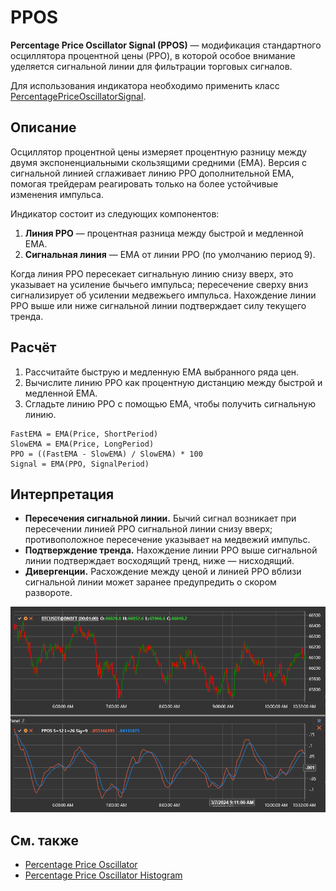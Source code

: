 # PPOS

**Percentage Price Oscillator Signal (PPOS)** — модификация стандартного осциллятора процентной цены (PPO), в которой особое внимание уделяется сигнальной линии для фильтрации торговых сигналов.

Для использования индикатора необходимо применить класс [PercentagePriceOscillatorSignal](xref:StockSharp.Algo.Indicators.PercentagePriceOscillatorSignal).

## Описание

Осциллятор процентной цены измеряет процентную разницу между двумя экспоненциальными скользящими средними (EMA). Версия с сигнальной линией сглаживает линию PPO дополнительной EMA, помогая трейдерам реагировать только на более устойчивые изменения импульса.

Индикатор состоит из следующих компонентов:

1. **Линия PPO** — процентная разница между быстрой и медленной EMA.
2. **Сигнальная линия** — EMA от линии PPO (по умолчанию период 9).

Когда линия PPO пересекает сигнальную линию снизу вверх, это указывает на усиление бычьего импульса; пересечение сверху вниз сигнализирует об усилении медвежьего импульса. Нахождение линии PPO выше или ниже сигнальной линии подтверждает силу текущего тренда.

## Расчёт

1. Рассчитайте быструю и медленную EMA выбранного ряда цен.
2. Вычислите линию PPO как процентную дистанцию между быстрой и медленной EMA.
3. Сгладьте линию PPO с помощью EMA, чтобы получить сигнальную линию.

```
FastEMA = EMA(Price, ShortPeriod)
SlowEMA = EMA(Price, LongPeriod)
PPO = ((FastEMA - SlowEMA) / SlowEMA) * 100
Signal = EMA(PPO, SignalPeriod)
```

## Интерпретация

- **Пересечения сигнальной линии.** Бычий сигнал возникает при пересечении линией PPO сигнальной линии снизу вверх; противоположное пересечение указывает на медвежий импульс.
- **Подтверждение тренда.** Нахождение линии PPO выше сигнальной линии подтверждает восходящий тренд, ниже — нисходящий.
- **Дивергенции.** Расхождение между ценой и линией PPO вблизи сигнальной линии может заранее предупредить о скором развороте.

![indicator_percentage_price_oscillator_signal](../../../../images/indicator_percentage_price_oscillator_signal.png)

## См. также

- [Percentage Price Oscillator](percentage_price_oscillator.md)
- [Percentage Price Oscillator Histogram](percentage_price_oscillator_histogram.md)
